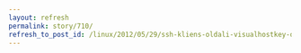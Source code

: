 ```yaml
---
layout: refresh
permalink: story/710/
refresh_to_post_id: /linux/2012/05/29/ssh-kliens-oldali-visualhostkey-opci
---
```

